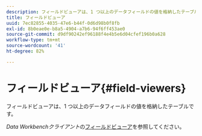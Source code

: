 ```yaml
---
description: フィールドビューアは、1 つ以上のデータフィールドの値を格納したテーブルです。
title: フィールドビューア
uuid: 7ec82855-4035-47e6-b44f-0d6d98b0f8fb
exl-id: 8b0eae0e-b8a5-4904-a7b6-94f6ff453ae0
source-git-commit: d9df90242ef96188f4e4b5e6d04cfef196b0a628
workflow-type: tm+mt
source-wordcount: '41'
ht-degree: 82%

---
```


# フィールドビューア{#field-viewers}

フィールドビューアは、1 つ以上のデータフィールドの値を格納したテーブルです。

*Data Workbenchクライアント*&#x200B;の[フィールドビューア](../../../../home/c-get-started/c-admin-intrf/c-dataset-mgrs/c-fld-vwrs/c-fld-vwrs.md#concept-194cb94501564145ae059e53c0e4bec3)を参照してください。
